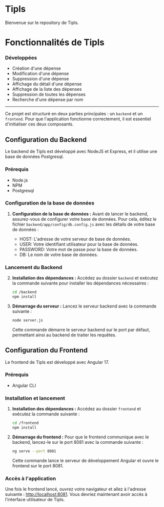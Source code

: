
# Tipls

Bienvenue sur le repository de Tipls. 

# Fonctionnalités de Tipls

### Développées

- Création d'une dépense
- Modification d'une dépense
- Suppression d'une dépense
- Affichage du détail d'une dépense
- Affichage de la liste des dépenses
- Suppression de toutes les dépenses
- Recherche d'une dépense par nom

--- 

Ce projet est structuré en deux parties principales : un `backend` et un `frontend`. Pour que l'application fonctionne correctement, il est essentiel d'initialiser ces deux composants.

## Configuration du Backend

Le backend de Tipls est développé avec NodeJS et Express, et il utilise une base de données Postgresql.

### Prérequis

- Node.js
- NPM
- Postgresql

### Configuration de la base de données

1. **Configuration de la base de données :** Avant de lancer le backend, assurez-vous de configurer votre base de données. Pour cela, éditez le fichier `backend/app/config/db.config.js` avec les détails de votre base de données :

   - HOST: L'adresse de votre serveur de base de données.
   - USER: Votre identifiant utilisateur pour la base de données.
   - PASSWORD: Votre mot de passe pour la base de données.
   - DB: Le nom de votre base de données.

### Lancement du Backend

2. **Installation des dépendances :** Accédez au dossier `backend` et exécutez la commande suivante pour installer les dépendances nécessaires :
   ```bash
   cd /backend
   npm install
   ```

3. **Démarrage du serveur :** Lancez le serveur backend avec la commande suivante :
   ```bash
   node server.js
   ```
   Cette commande démarre le serveur backend sur le port par défaut, permettant ainsi au backend de traiter les requêtes.

## Configuration du Frontend

Le frontend de Tipls est développé avec Angular 17.

### Prérequis

- Angular CLI

### Installation et lancement

1. **Installation des dépendances :** Accédez au dossier `frontend` et exécutez la commande suivante :
   ```bash
   cd /frontend
   npm install
   ```

2. **Démarrage du frontend :** Pour que le frontend communique avec le backend, lancez-le sur le port 8081 avec la commande suivante :
   ```bash
   ng serve --port 8081
   ```

   Cette commande lance le serveur de développement Angular et ouvre le frontend sur le port 8081.

### Accès à l'application

Une fois le frontend lancé, ouvrez votre navigateur et allez à l'adresse suivante : [http://localhost:8081](http://localhost:8081). Vous devriez maintenant avoir accès à l'interface utilisateur de Tipls.
